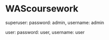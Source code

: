 # WAScoursework

superuser: 
  password: admin, username: admin
  
user:
  password: user, username: user
